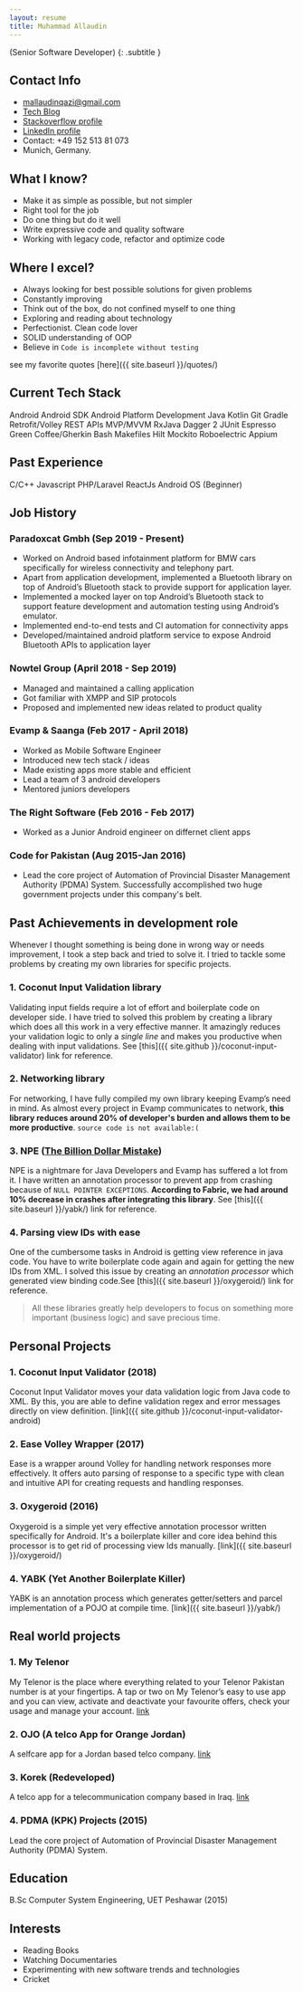 ```yaml
---
layout: resume
title: Muhammad Allaudin
---
```


(Senior Software Developer)
{: .subtitle }


## Contact Info

* mallaudinqazi@gmail.com
* [Tech Blog](/)
* [Stackoverflow profile](http://stackoverflow.com/users/2622118/mallaudin)
* [LinkedIn profile](https://pk.linkedin.com/in/allaudinology)
* Contact: <span id="contact">+49 152 513 81 073</span>
* Munich, Germany.


## What I know?

* Make it as simple as possible, but not simpler
* Right tool for the job
* Do one thing but do it well
* Write expressive code and quality software
* Working with legacy code, refactor and optimize code

## Where I excel?

* Always looking for best possible solutions for given problems
* Constantly improving 
* Think out of the box, do not confined myself to one thing
* Exploring and reading about technology 
* Perfectionist. Clean code lover
* SOLID understanding of OOP 
* Believe in `Code is incomplete without testing`

see my favorite quotes [here]({{ site.baseurl }}/quotes/)

## Current Tech Stack

<div class="skill-container">
	<span class="skill">Android</span>
	<span class="skill">Android SDK</span>
	<span class="skill">Android Platform Development</span>
	<span class="skill">Java</span>
	<span class="skill">Kotlin</span>
	<span class="skill">Git</span>
	<span class="skill">Gradle</span>
	<span class="skill">Retrofit/Volley</span>
	<span class="skill">REST APIs</span>
	<span class="skill">MVP/MVVM</span>
	<span class="skill">RxJava</span>
	<span class="skill">Dagger 2</span>
	<span class="skill">JUnit</span>
	<span class="skill">Espresso</span>
	<span class="skill">Green Coffee/Gherkin</span>
	<span class="skill">Bash</span>
	<span class="skill">Makefiles</span>
	<span class="skill">Hilt</span>
	<span class="skill">Mockito</span>
	<span class="skill">Roboelectric</span>
	<span class="skill">Appium</span>
</div>

## Past Experience

<div class="skill-container">
	<span class="skill">C/C++</span>
	<span class="skill">Javascript</span>
	<span class="skill">PHP/Laravel</span>
	<span class="skill">ReactJs</span>
	<span class="skill">Android OS (Beginner)</span>
</div>

## Job History

### Paradoxcat Gmbh (Sep 2019 - Present)

* Worked on Android based infotainment platform for BMW cars specifically for wireless
  connectivity and telephony part.
* Apart from application development, implemented a Bluetooth library on top of
  Android’s Bluetooth stack to provide support for application layer.
* Implemented a mocked layer on top Android’s Bluetooth stack to support feature
  development and automation testing using Android’s emulator.
* Implemented end-to-end tests and CI automation for connectivity apps
* Developed/maintained android platform service to expose Android Bluetooth APIs to application layer

### Nowtel Group (April 2018 - Sep 2019)

* Managed and maintained a calling application 
* Got familiar with XMPP and SIP protocols
* Proposed and implemented new ideas related to product quality

### Evamp & Saanga (Feb 2017 - April 2018)

* Worked as Mobile Software Engineer
* Introduced new tech stack / ideas
* Made existing apps more stable and efficient
* Lead a team of 3 android developers
* Mentored juniors developers

### The Right Software (Feb 2016 - Feb 2017)

* Worked as a Junior Android engineer on differnet client apps

### Code for Pakistan (Aug 2015-Jan 2016)

* Lead the core project of Automation of Provincial Disaster Management Authority (PDMA) System. Successfully accomplished two huge government projects under this company's belt.

## Past Achievements in development role

Whenever I thought something is being done in wrong way or needs improvement, I took a step back and tried to solve it. I tried to tackle some problems by creating my own libraries for specific projects.

### 1. Coconut Input Validation library

Validating input fields require a lot of effort and boilerplate code on developer side. I have tried to solved
this problem by creating a library which does all this work in a very effective manner. It amazingly reduces
your validation logic to only a *single line* and makes you productive when dealing with input validations.
See [this]({{ site.github }}/coconut-input-validator) link for reference.

### 2. Networking library

For networking,  I have fully compiled my own library keeping Evamp’s need in mind. As almost every project in Evamp
communicates to network, **this library reduces around 20% of developer's burden and allows them to be more productive**.
`source code is not available:(`

### 3. NPE ([The Billion Dollar Mistake](https://en.wikipedia.org/wiki/Tony_Hoare#Apologies_and_retractions))

NPE is a nightmare for Java Developers and Evamp has suffered a lot from it. I have written an annotation processor to
prevent app from crashing because of `NULL POINTER EXCEPTIONS`. **According to Fabric, we had around 10% decrease in crashes after integrating this library**.
See [this]({{ site.baseurl }}/yabk/) link for reference.

### 4. Parsing view IDs with ease

One of the cumbersome tasks in Android is getting view reference in java code. You have to write boilerplate code again and again for getting the new IDs from XML. I solved this issue by creating an *annotation processor* which generated view binding code.See [this]({{ site.baseurl }}/oxygeroid/) link for reference.

> All these libraries greatly help developers to focus on something more important (business logic) and save precious time.


## Personal Projects

### 1. Coconut Input Validator (2018)

Coconut Input Validator moves your data validation logic from Java code to XML. By this, you are able to define validation regex and error messages directly on view definition. [link]({{ site.github }}/coconut-input-validator-android)

### 2. Ease Volley Wrapper (2017)

Ease is a wrapper around Volley for handling network responses more effectively. It offers auto parsing of response to a specific type with clean and intuitive API for creating requests and handling responses. 

### 3. Oxygeroid (2016)

Oxygeroid is a simple yet very effective annotation processor written specifically for Android. It's a boilerplate killer and core idea behind this processor is to get rid of processing view Ids manually. [link]({{ site.baseurl }}/oxygeroid/)


### 4. YABK (Yet Another Boilerplate Killer)

YABK is an annotation process which generates getter/setters and parcel implementation of a POJO at compile time.
[link]({{ site.baseurl }}/yabk/)

## Real world projects

### 1. My Telenor

My Telenor is the place where everything related to your Telenor Pakistan number is at your fingertips. A tap or two on My Telenor’s easy to use app and you can view, activate and deactivate your favourite offers, check your usage and manage your account. [link](https://play.google.com/store/apps/details?id=com.telenor.pakistan.mytelenor&hl=en)


### 2. OJO (A telco App for Orange Jordan)

A selfcare app for a Jordan based telco company. [link](https://play.google.com/store/apps/details?id=com.evampsaanga.ojoselfcare&hl=en)


### 3. Korek (Redeveloped)

A telco app for a telecommunication company based in Iraq. [link](https://play.google.com/store/search?q=mykorek&c=apps&hl=en)


### 4. PDMA (KPK) Projects (2015)

Lead the core project of Automation of Provincial Disaster Management Authority (PDMA) System.

## Education

B.Sc Computer System Engineering, UET Peshawar (2015)

## Interests

* Reading Books
* Watching Documentaries
* Experimenting with new software trends and technologies
* Cricket
